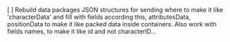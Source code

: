 [ ] Rebuild data packages JSON structures for sending where to make it like 'characterData' and fill with fields according this, attributesData, positionData to make it like packed data inside containers. Also work with fields names, to make it like id and not characterID...